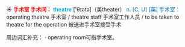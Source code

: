 ☀ <font color="red">**手术室 手术间：**</font>
<font color="sky blue">**theatre**</font> ['θɪətə]（美theater）
<font color="#0070c0">n. [C, U] [英] 手术室：</font>operating theatre 手术室 / theatre staff 手术室工作人员 / to be taken to theatre for the operation 被送进手术室接受手术

周边词汇补充：
· operating room可指手术室。
